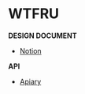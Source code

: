 <h1>WTFRU</h1>

<b>DESIGN DOCUMENT</b><br>
- [Notion](https://airy-raja-62f.notion.site/WTFRU-84c2d8baa3e6411ebd9f358f43f8b538)     
    
    
<b>API</b><br>
- [Apiary](https://wtfru.docs.apiary.io/#)

